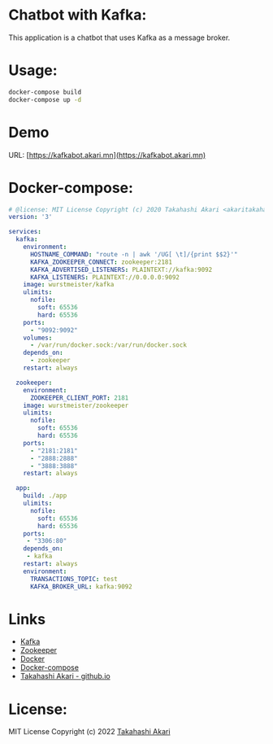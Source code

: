 # Chatbot with Kafka: 
This application is a chatbot that uses Kafka as a message broker.

# Usage:
```bash
docker-compose build
docker-compose up -d
```

# Demo
URL: [https://kafkabot.akari.mn](https://kafkabot.akari.mn)

# Docker-compose:
```yaml
# @license: MIT License Copyright (c) 2020 Takahashi Akari <akaritakahashioss@gmail.com>
version: '3'

services:
  kafka:
    environment:
      HOSTNAME_COMMAND: "route -n | awk '/UG[ \t]/{print $$2}'"
      KAFKA_ZOOKEEPER_CONNECT: zookeeper:2181
      KAFKA_ADVERTISED_LISTENERS: PLAINTEXT://kafka:9092
      KAFKA_LISTENERS: PLAINTEXT://0.0.0.0:9092
    image: wurstmeister/kafka
    ulimits:
      nofile:
        soft: 65536
        hard: 65536
    ports:
      - "9092:9092"
    volumes:
      - /var/run/docker.sock:/var/run/docker.sock
    depends_on:
      - zookeeper
    restart: always

  zookeeper:
    environment:
      ZOOKEEPER_CLIENT_PORT: 2181
    image: wurstmeister/zookeeper
    ulimits:
      nofile:
        soft: 65536
        hard: 65536
    ports:
      - "2181:2181"
      - "2888:2888"
      - "3888:3888"
    restart: always

  app:
    build: ./app
    ulimits:
      nofile:
        soft: 65536
        hard: 65536
    ports:
     - "3306:80"
    depends_on:
     - kafka
    restart: always
    environment: 
      TRANSACTIONS_TOPIC: test
      KAFKA_BROKER_URL: kafka:9092

```
# Links
- [Kafka](https://kafka.apache.org/)
- [Zookeeper](https://zookeeper.apache.org/)
- [Docker](https://www.docker.com/)
- [Docker-compose](https://docs.docker.com/compose/install/)
- [Takahashi Akari - github.io](https://github.com/takahashi-akari)

# License:
MIT License Copyright (c) 2022 [Takahashi Akari](https://github.com/takahashi-akari)
